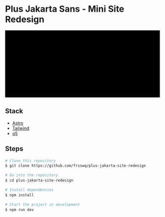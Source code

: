 # Plus Jakarta Sans - Mini Site Redesign

![/public/documentation/img/heroTextAnim.gif](/public/documentation/img/heroTextAnim.gif)

## Stack

- [Astro](https://astro.build/)
- [Tailwind](https://tailwindcss.com/)
- [q5](https://q5js.org/home/)

## Steps

```bash
# Clone this repository
$ git clone https://github.com/frsswq/plus-jakarta-site-redesign
```

```bash
# Go into the repository
$ cd plus-jakarta-site-redesign
```

```bash
# Install dependencies
$ npm install
```

```bash
# Start the project in development
$ npm run dev
```
